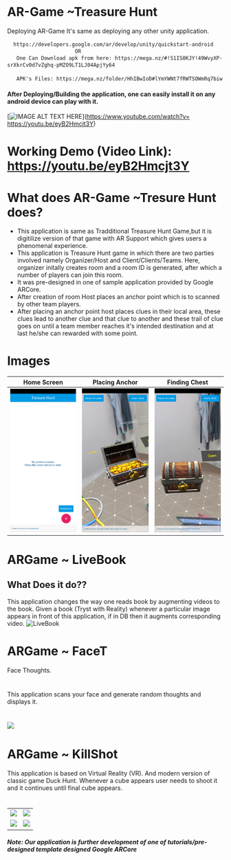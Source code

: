 # AR-Game  ~Treasure Hunt

Deploying AR-Game
  It's same as deploying any other unity application.
  
      https://developers.google.com/ar/develop/unity/quickstart-android
                          OR
       One Can Download apk from here: https://mega.nz/#!S1IS0KJY!49WvyXP-srXkrCv0d7vZghq-pMZO9LT1LJ04ApjYy64
       
       APK's Files: https://mega.nz/folder/HhIBwIoD#lYmYWNt7fRWTSOWmRq7biw
                                  
  
#### After Deploying/Building the application, one can easily install it on any android device can play with it.
[![IMAGE ALT TEXT HERE](https://img.youtube.com/vi/YOUTUBE_VIDEO_ID_HERE/0.jpg)](https://www.youtube.com/watch?v= https://youtu.be/eyB2Hmcjt3Y)
# Working Demo (Video Link): https://youtu.be/eyB2Hmcjt3Y
# What does AR-Game ~Tresure Hunt does?
  - This application is same as Tradditional Treasure Hunt Game,but it is digitilize version of that game with AR Support which gives users 
  a phenomenal experience.
  - This application is Treasure Hunt game in which there are two parties involved namely Organizer/Host and Client/Clients/Teams.
  Here, organizer initally creates room and a room ID is generated, after which a number of players can join this room.
  - It was pre-designed in one of sample application provided by Google ARCore.
  - After creation of room Host places an anchor point which is to scanned by other team players. 
  - After placing an anchor point host places clues in their local area, these clues lead to another clue and that clue to another and these trail of clue goes on until a team member reaches it's intended destination and at last he/she can rewarded with some point.
# Images

| Home Screen  | Placing Anchor | Finding Chest |
| ------------- | ------------- | ------------- |
|<img src="https://github.com/Aatish13/ArGame/blob/master/ArTresureHunt/Screenshot_20200404-121313.jpg" width="250">  | <img src="https://github.com/Aatish13/ArGame/blob/master/ArTresureHunt/Screenshot_20200404-121456.jpg " width="250">  | <img src="https://github.com/Aatish13/ArGame/blob/master/ArTresureHunt/Screenshot_20200404-121355.jpg " width="250">|

 


# ARGame ~ LiveBook
## What Does it do??
  This application changes the way one reads book by augmenting videos to the book.
  Given a book (Tryst with Reality) whenever a particular image appears in front of this application, if in DB then it augments corresponding video.
  ![LiveBook](https://user-images.githubusercontent.com/42675676/79630758-b5d2cc80-8171-11ea-96b6-5d490a1e82f1.PNG)

# ARGame ~ FaceT
  Face Thoughts.
  #
  This application scans your face and generate random thoughts and displays it.
  #
<img src="https://user-images.githubusercontent.com/42675676/79630899-cdf71b80-8172-11ea-8f00-48637ebe2a49.jpeg" width="250">


# ARGame ~ KillShot
  This application is based on Virtual Reality (VR).
  And modern version of classic game Duck Hunt.
  Whenever a cube appears user needs to shoot it and it continues until final cube appears.
  #
 
  |   || 
| ------------- | ------------- | 
  <img src="https://user-images.githubusercontent.com/42675676/79630873-98eac900-8172-11ea-8790-ff48b7866341.jpeg" Width="500">|<img src="https://user-images.githubusercontent.com/42675676/79630874-9ab48c80-8172-11ea-9cb0-42c64b57df74.jpeg" Width="500">
  <img src="https://user-images.githubusercontent.com/42675676/79630875-9be5b980-8172-11ea-8bbd-473e4a337052.jpeg" Width="500"> |<img src="https://user-images.githubusercontent.com/42675676/79630876-9c7e5000-8172-11ea-8706-f4a5ce80bc1b.jpeg" Width="500">
  


##### Note: Our application is further development of one of tutorials/pre-designed template designed Google ARCore
